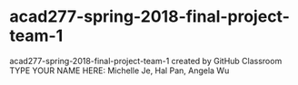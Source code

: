 # acad277-spring-2018-final-project-team-1
acad277-spring-2018-final-project-team-1 created by GitHub Classroom
TYPE YOUR NAME HERE: Michelle Je, Hal Pan, Angela Wu
